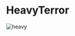 # HeavyTerror
![heavy](https://cloud.githubusercontent.com/assets/22856303/26384334/d44ade82-4038-11e7-837d-e77f5433a4af.png)

